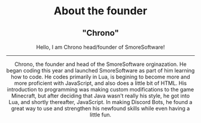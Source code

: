 <html>
<div align="center">
<h1>About the founder</h1>
<h2>"Chrono"</h2>
<p>Hello, I am Chrono head/founder of SmoreSoftware!</p>
<hr>
<p>Chrono, the founder and head of the SmoreSoftware orginazation. He began coding this year and launched SmoreSoftware as part of him learning how to code. He codes primarily in Lua, is begining to become more and more proficient with JavaScript, and also does a little bit of HTML. His introduction to programming was making custom modifications to the game Minecraft, but after deciding that Java wasn't really his style, he got into Lua, and shortly thereafter, JavaScript. In making Discord Bots, he found a great way to use and strengthen his newfound skills while even having a little fun.</p>
</div>
</html>
